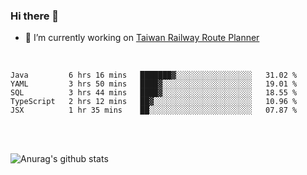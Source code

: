 ### Hi there 👋

- 🔭 I’m currently working on [Taiwan Railway Route Planner](https://github.com/Taiwan-Railway-Route-Planner)

<br/>

<!--START_SECTION:waka-->
```text
Java         6 hrs 16 mins   ███████▓░░░░░░░░░░░░░░░░░   31.02 % 
YAML         3 hrs 50 mins   ████▓░░░░░░░░░░░░░░░░░░░░   19.01 % 
SQL          3 hrs 44 mins   ████▓░░░░░░░░░░░░░░░░░░░░   18.55 % 
TypeScript   2 hrs 12 mins   ██▓░░░░░░░░░░░░░░░░░░░░░░   10.96 % 
JSX          1 hr 35 mins    ██░░░░░░░░░░░░░░░░░░░░░░░   07.87 % 
```
<!--END_SECTION:waka-->

<br/>
<br/>

![Anurag's github stats](https://github-readme-stats.vercel.app/api?username=DepickereSven&show_icons=true&theme=tokyonight)



<!--
**DepickereSven/DepickereSven** is a ✨ _special_ ✨ repository because its `README.md` (this file) appears on your GitHub profile.

Here are some ideas to get you started:

- 🔭 I’m currently working on ...
- 🌱 I’m currently learning ...
- 👯 I’m looking to collaborate on ...
- 🤔 I’m looking for help with ...
- 💬 Ask me about ...
- 📫 How to reach me: ...
- 😄 Pronouns: ...
- ⚡ Fun fact: ...
-->
